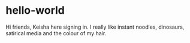 # hello-world

Hi friends,
Keisha here signing in. I really like instant noodles, dinosaurs, satirical media and the colour of my hair.
